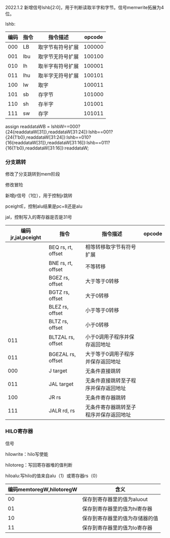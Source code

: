 2022.1.2 新增信号lshb[2:0]，用于判断读取半字和字节。信号memwrite拓展为4位。

lshb:

| 编码 | 指令 | 指令描述         | opcode |
| ---- | ---- | ---------------- | ------ |
| 000  | LB   | 取字节有符号扩展 | 100000 |
| 001  | lbu  | 取字节无符号扩展 | 100100 |
| 010  | lh   | 取半字有符号扩展 | 100001 |
| 011  | lhu  | 取半字无符号扩展 | 100101 |
| 100  | lw   | 取字             | 100011 |
| 101  | sb   | 存字节           | 101000 |
| 110  | sh   | 存半字           | 101001 |
| 111  | sw   | 存字             | 101011 |

assign readdataWB = lshbW==000?{24{readdataW[31]},readdataW[31:24]}:lshb==001?{24{1'b0},readdataW[31:24]}:lshb==010?{16{readdataW[31]},readdataW[31:16]}:lshb==011?{16{1'b0},readdataW[31:16]}:readdataW;



### 分支跳转

修改了分支跳转到mem阶段

修改冒险

新增jr信号（1位），用于控制jr跳转

pceightE，控制alu结果是pc+8还是alu

jal，控制写入的寄存器是否是31号



| 编码jr,jal,pceight | 指令               | 指令描述                               | opcode |
| ------------------ | ------------------ | -------------------------------------- | ------ |
|                    | BEQ rs, rt, offset | 相等转移取字节有符号扩展               |        |
|                    | BNE rs, rt, offset | 不等转移                               |        |
|                    | BGEZ rs, offset    | 大于等于0转移                          |        |
|                    | BGTZ rs, offset    | 大于0转移                              |        |
|                    | BLEZ rs, offset    | 小于等于0转移                          |        |
|                    | BLTZ rs, offset    | 小于0转移                              |        |
| 011                | BLTZAL rs, offset  | 小于0调用子程序并保存返回地址          |        |
| 011                | BGEZAL rs, offset  | 大于等于0调用子程序并保存返回地址      |        |
| 000                | J target           | 无条件直接跳转                         |        |
| 011                | JAL target         | 无条件直接跳转至子程序并保存返回地址   |        |
| 100                | JR rs              | 无条件寄存器跳转                       |        |
| 111                | JALR rd, rs        | 无条件寄存器跳转至子程序并保存返回地址 |        |



### HILO寄存器

信号

hilowrite：hilo写使能

hilotoreg：写回寄存器堆的值判断

hiloalu:写hilo的值来自alu（1）或寄存器rs（0）



| 编码memtoregW,hilotoregW | 含义                           |
| ------------------------ | ------------------------------ |
| 00                       | 保存到寄存器里的值为aluout     |
| 01                       | 保存到寄存器里的值为hi寄存器   |
| 10                       | 保存到寄存器里的值为存储器的值 |
| 11                       | 保存到寄存器里的值为lo寄存器   |

